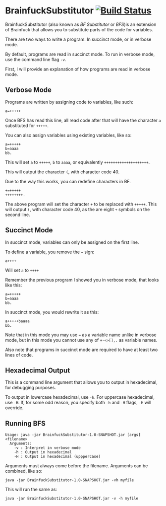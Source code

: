 # BrainfuckSubstitutor [![Build Status](https://travis-ci.org/okx-code/BrainfuckSubstitutor.svg?branch=master)](https://travis-ci.org/okx-code/BrainfuckSubstitutor)

BrainfuckSubstitutor (also known as *BF Substitutor* or *BFS*)is an extension of
Brainfuck that allows you to substitute parts of the code for variables.

There are two ways to write a program: In succinct mode, or in verbose mode.

By default, programs are read in succinct mode. To run in verbose mode,
use the command line flag `-v`.

First, I will provide an explanation of how programs are read in verbose mode.

## Verbose Mode

Programs are written by assigning code to variables, like such:

    a=+++++
Once BFS has read this line, all read code after that will have the character `a` substituted for `+++++`.

You can also assign variables using existing variables, like so:

    a=+++++
    b=aaaa
    bb.
This will set `a` to `+++++`, `b` to `aaaa`, or equivalently `++++++++++++++++++++`.

This will output the character `(`, with character code 40.

Due to the way this works, you can redefine characters in BF.

    +=+++++
    ++++++++.

The above program will set the character `+` to be replaced with `+++++`.
This will output `(`, with character code 40, as the are eight `+` symbols on
the second line.

## Succinct Mode

In succinct mode, variables can only be assigned on the first line.

To define a variable, you remove the `=` sign:

    a++++

Will set `a` to `++++`

Remember the previous program I showed you in verbose mode, that looks like this:

    a=+++++
    b=aaaa
    bb.
In succinct mode, you would rewrite it as this:

    a+++++baaaa
    bb.

Note that in this mode you may use `=` as a variable name unlike in verbose mode,
but in this mode you cannot use any of `+-<>[],.` as variable names.

Also note that programs in succinct mode are required to have at least two lines of code.

## Hexadecimal Output

This is a command line argument that allows you to output in hexadecimal,
for debugging purposes.

To output in lowercase hexadecimal, use `-h`. For uppercase hexadecimal, use `-H`.
If, for some odd reason, you specify both `-h` and `-H` flags, `-H` will override.

## Running BFS

    Usage: java -jar BrainfuckSubstitutor-1.0-SNAPSHOT.jar [args] <filename>
      Arguments:
        -v : Interpret in verbose mode
        -h : Output in hexadecimal
        -H : Output in hexadecimal (upppercase)

Arguments must always come before the filename. Arguments can be combined, like so:

    java -jar BrainfuckSubstitutor-1.0-SNAPSHOT.jar -vh myfile
This will run the same as:

    java -jar BrainfuckSubstitutor-1.0-SNAPSHOT.jar -v -h myfile
